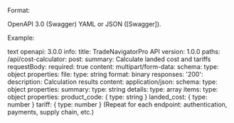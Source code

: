 Format:

OpenAPI 3.0 (Swagger) YAML or JSON ([Swagger]).

Example:

text
openapi: 3.0.0
info:
title: TradeNavigatorPro API
version: 1.0.0
paths:
/api/cost-calculator:
post:
summary: Calculate landed cost and tariffs
requestBody:
required: true
content:
multipart/form-data:
schema:
type: object
properties:
file:
type: string
format: binary
responses:
'200':
description: Calculation results
content:
application/json:
schema:
type: object
properties:
summary:
type: string
details:
type: array
items:
type: object
properties:
product_code: { type: string }
landed_cost: { type: number }
tariff: { type: number }
(Repeat for each endpoint: authentication, payments, supply chain, etc.)

